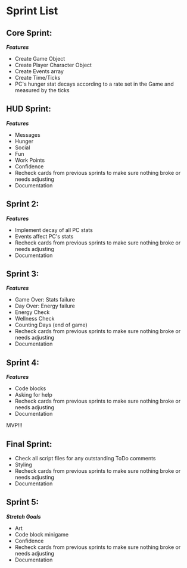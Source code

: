 # Sprint List

## Core Sprint:

_**Features**_

* Create Game Object
* Create Player Character Object
* Create Events array
* Create Time/Ticks
* PC's hunger stat decays according to a rate set in the Game and measured by the ticks

## HUD Sprint:

 _**Features**_
* Messages
* Hunger
* Social
* Fun
* Work Points
* Confidence
* Recheck cards from previous sprints to make sure nothing broke or needs adjusting
* Documentation

## Sprint 2:

_**Features**_

* Implement decay of all PC stats
* Events affect PC's stats
* Recheck cards from previous sprints to make sure nothing broke or needs adjusting
* Documentation

## Sprint 3:

_**Features**_

* Game Over: Stats failure
* Day Over: Energy failure
* Energy Check
* Wellness Check
* Counting Days (end of game)
* Recheck cards from previous sprints to make sure nothing broke or needs adjusting
* Documentation

## Sprint 4:

_**Features**_

* Code blocks
* Asking for help
* Recheck cards from previous sprints to make sure nothing broke or needs adjusting
* Documentation

MVP!!!

## Final Sprint:

* Check all script files for any outstanding ToDo comments
* Styling
* Recheck cards from previous sprints to make sure nothing broke or needs adjusting
* Documentation

## Sprint 5:

_**Stretch Goals**_

* Art
* Code block minigame
* Confidence
* Recheck cards from previous sprints to make sure nothing broke or needs adjusting
* Documentation
